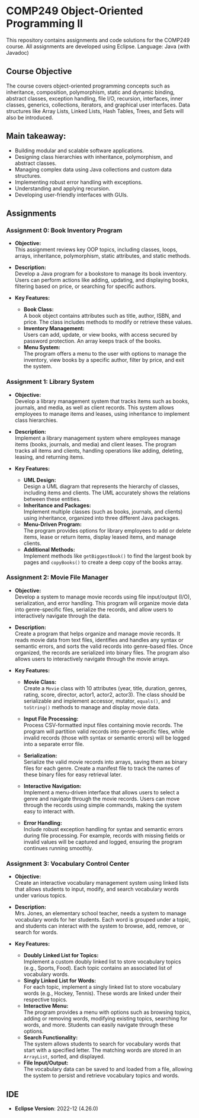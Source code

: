 # COMP249 Object-Oriented Programming II

This repository contains assignments and code solutions for the COMP249 course. All assignments are developed using Eclipse.
Language: Java (with Javadoc)

## Course Objective

The course covers object-oriented programming concepts such as inheritance, composition, polymorphism, static and dynamic binding, abstract classes, exception handling, file I/O, recursion, interfaces, inner classes, generics, collections, iterators, and graphical user interfaces. Data structures like Array Lists, Linked Lists, Hash Tables, Trees, and Sets will also be introduced.

## Main takeaway:

- Building modular and scalable software applications.
- Designing class hierarchies with inheritance, polymorphism, and abstract classes.
- Managing complex data using Java collections and custom data structures.
- Implementing robust error handling with exceptions.
- Understanding and applying recursion.
- Developing user-friendly interfaces with GUIs.

## Assignments

### **Assignment 0: Book Inventory Program**

- **Objective:**  
  This assignment reviews key OOP topics, including classes, loops, arrays, inheritance, polymorphism, static attributes, and static methods.

- **Description:**  
  Develop a Java program for a bookstore to manage its book inventory. Users can perform actions like adding, updating, and displaying books, filtering based on price, or searching for specific authors.

- **Key Features:**
  - **Book Class:**  
    A book object contains attributes such as title, author, ISBN, and price. The class includes methods to modify or retrieve these values.
  - **Inventory Management:**  
    Users can add, update, or view books, with access secured by password protection. An array keeps track of the books.
  - **Menu System:**  
    The program offers a menu to the user with options to manage the inventory, view books by a specific author, filter by price, and exit the system.

### **Assignment 1: Library System**

- **Objective:**  
  Develop a library management system that tracks items such as books, journals, and media, as well as client records. This system allows employees to manage items and leases, using inheritance to implement class hierarchies.

- **Description:**  
  Implement a library management system where employees manage items (books, journals, and media) and client leases. The program tracks all items and clients, handling operations like adding, deleting, leasing, and returning items.

- **Key Features:**
  - **UML Design:**  
    Design a UML diagram that represents the hierarchy of classes, including items and clients. The UML accurately shows the relations between these entities.
  - **Inheritance and Packages:**  
    Implement multiple classes (such as books, journals, and clients) using inheritance, organized into three different Java packages.
  - **Menu-Driven Program:**  
    The program provides options for library employees to add or delete items, lease or return items, display leased items, and manage clients.
  - **Additional Methods:**  
    Implement methods like `getBiggestBook()` to find the largest book by pages and `copyBooks()` to create a deep copy of the books array.

### **Assignment 2: Movie File Manager**

- **Objective:**  
  Develop a system to manage movie records using file input/output (I/O), serialization, and error handling. This program will organize movie data into genre-specific files, serialize the records, and allow users to interactively navigate through the data.

- **Description:**  
  Create a program that helps organize and manage movie records. It reads movie data from text files, identifies and handles any syntax or semantic errors, and sorts the valid records into genre-based files. Once organized, the records are serialized into binary files. The program also allows users to interactively navigate through the movie arrays.

- **Key Features:**

  - **Movie Class:**  
    Create a `Movie` class with 10 attributes (year, title, duration, genres, rating, score, director, actor1, actor2, actor3). The class should be serializable and implement accessor, mutator, `equals()`, and `toString()` methods to manage and display movie data.

  - **Input File Processing:**  
    Process CSV-formatted input files containing movie records. The program will partition valid records into genre-specific files, while invalid records (those with syntax or semantic errors) will be logged into a separate error file.

  - **Serialization:**  
    Serialize the valid movie records into arrays, saving them as binary files for each genre. Create a manifest file to track the names of these binary files for easy retrieval later.

  - **Interactive Navigation:**  
    Implement a menu-driven interface that allows users to select a genre and navigate through the movie records. Users can move through the records using simple commands, making the system easy to interact with.

  - **Error Handling:**  
    Include robust exception handling for syntax and semantic errors during file processing. For example, records with missing fields or invalid values will be captured and logged, ensuring the program continues running smoothly.

### **Assignment 3: Vocabulary Control Center**

- **Objective:**  
  Create an interactive vocabulary management system using linked lists that allows students to input, modify, and search vocabulary words under various topics.

- **Description:**  
  Mrs. Jones, an elementary school teacher, needs a system to manage vocabulary words for her students. Each word is grouped under a topic, and students can interact with the system to browse, add, remove, or search for words.

- **Key Features:**
  - **Doubly Linked List for Topics:**  
    Implement a custom doubly linked list to store vocabulary topics (e.g., Sports, Food). Each topic contains an associated list of vocabulary words.
  - **Singly Linked List for Words:**  
    For each topic, implement a singly linked list to store vocabulary words (e.g., Hockey, Tennis). These words are linked under their respective topics.
  - **Interactive Menu:**  
    The program provides a menu with options such as browsing topics, adding or removing words, modifying existing topics, searching for words, and more. Students can easily navigate through these options.
  - **Search Functionality:**  
    The system allows students to search for vocabulary words that start with a specified letter. The matching words are stored in an `ArrayList`, sorted, and displayed.
  - **File Input/Output:**  
    The vocabulary data can be saved to and loaded from a file, allowing the system to persist and retrieve vocabulary topics and words.

## IDE

- **Eclipse Version**: 2022-12 (4.26.0)
